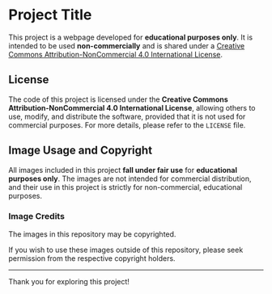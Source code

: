 # Project Title

This project is a webpage developed for **educational purposes only**. It is intended to be used **non-commercially** and is shared under a [Creative Commons Attribution-NonCommercial 4.0 International License](https://creativecommons.org/licenses/by-nc/4.0/).

## License

The code of this project is licensed under the **Creative Commons Attribution-NonCommercial 4.0 International License**, allowing others to use, modify, and distribute the software, provided that it is not used for commercial purposes. For more details, please refer to the `LICENSE` file.

## Image Usage and Copyright

All images included in this project **fall under fair use** for **educational purposes only**. The images are not intended for commercial distribution, and their use in this project is strictly for non-commercial, educational purposes.

### Image Credits

The images in this repository may be copyrighted.

If you wish to use these images outside of this repository, please seek permission from the respective copyright holders.

---

Thank you for exploring this project!
